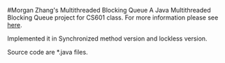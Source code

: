 #Morgan Zhang's Multithreaded Blocking Queue
A Java Multithreaded Blocking Queue project for CS601 class. For more information please see [here](https://github.com/parrt/cs601/blob/master/projects/blockingqueue.md "More Info").

Implemented it in Synchronized method version and lockless version.

Source code are *.java files.
